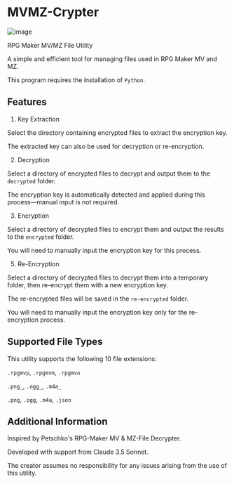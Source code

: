 # MVMZ-Crypter

![image](https://github.com/user-attachments/assets/7c56ba5e-5cc9-42c5-9049-32763b6f2dde)


RPG Maker MV/MZ File Utility

A simple and efficient tool for managing files used in RPG Maker MV and MZ.

This program requires the installation of ``Python``.

<h2>Features</h2>

1. Key Extraction

Select the directory containing encrypted files to extract the encryption key.

The extracted key can also be used for decryption or re-encryption.

2. Decryption

Select a directory of encrypted files to decrypt and output them to the ``decrypted`` folder.

The encryption key is automatically detected and applied during this process—manual input is not required.

3. Encryption

Select a directory of decrypted files to encrypt them and output the results to the ``encrypted`` folder.

You will need to manually input the encryption key for this process.

5. Re-Encryption

Select a directory of decrypted files to decrypt them into a temporary folder, then re-encrypt them with a new encryption key.

The re-encrypted files will be saved in the ``re-encrypted`` folder.

You will need to manually input the encryption key only for the re-encryption process.

<h2>Supported File Types</h2>

This utility supports the following 10 file extensions:

``.rpgmvp``, ``.rpgmvm``, ``.rpgmvo``

``.png_``, ``.ogg_``, ``.m4a_``

``.png``, ``.ogg``, ``.m4a``, ``.json``

<h2>Additional Information</h2>

Inspired by Petschko's RPG-Maker MV & MZ-File Decrypter.

Developed with support from Claude 3.5 Sonnet.

The creator assumes no responsibility for any issues arising from the use of this utility.
